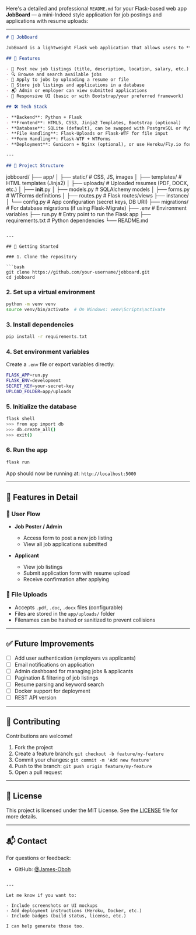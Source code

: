 Here's a detailed and professional `README.md` for your Flask-based web app **JobBoard** — a mini-Indeed style application for job postings and applications with resume uploads:

---

```markdown
# 📄 JobBoard

JobBoard is a lightweight Flask web application that allows users to **post jobs**, **browse listings**, and **apply with a resume or file upload** — similar to a simplified version of platforms like **Indeed**. It is designed to be easy to set up, user-friendly, and extendable for custom job board needs.

## 🌟 Features

- 📝 Post new job listings (title, description, location, salary, etc.)
- 🔍 Browse and search available jobs
- 📂 Apply to jobs by uploading a resume or file
- 💾 Store job listings and applications in a database
- 📬 Admin or employer can view submitted applications
- 📱 Responsive UI (basic or with Bootstrap/your preferred framework)

## 🛠 Tech Stack

- **Backend**: Python + Flask
- **Frontend**: HTML5, CSS3, Jinja2 Templates, Bootstrap (optional)
- **Database**: SQLite (default), can be swapped with PostgreSQL or MySQL
- **File Handling**: Flask-Uploads or Flask-WTF for file input
- **Form Handling**: Flask-WTF + WTForms
- **Deployment**: Gunicorn + Nginx (optional), or use Heroku/Fly.io for simple deployment

---

## 📁 Project Structure

```

jobboard/
├── app/
│   ├── static/              # CSS, JS, images
│   ├── templates/           # HTML templates (Jinja2)
│   ├── uploads/             # Uploaded resumes (PDF, DOCX, etc.)
│   ├── **init**.py
│   ├── models.py            # SQLAlchemy models
│   ├── forms.py             # WTForms definitions
│   ├── routes.py            # Flask routes/views
├── instance/
│   └── config.py            # App configuration (secret keys, DB URI)
├── migrations/              # For database migrations (if using Flask-Migrate)
├── .env                     # Environment variables
├── run.py                   # Entry point to run the Flask app
├── requirements.txt         # Python dependencies
└── README.md

````

---

## 🚀 Getting Started

### 1. Clone the repository

```bash
git clone https://github.com/your-username/jobboard.git
cd jobboard
````

### 2. Set up a virtual environment

```bash
python -m venv venv
source venv/bin/activate  # On Windows: venv\Scripts\activate
```

### 3. Install dependencies

```bash
pip install -r requirements.txt
```

### 4. Set environment variables

Create a `.env` file or export variables directly:

```bash
FLASK_APP=run.py
FLASK_ENV=development
SECRET_KEY=your-secret-key
UPLOAD_FOLDER=app/uploads
```

### 5. Initialize the database

```bash
flask shell
>>> from app import db
>>> db.create_all()
>>> exit()
```

### 6. Run the app

```bash
flask run
```

App should now be running at: `http://localhost:5000`

---

## 🧪 Features in Detail

### 👥 User Flow

* **Job Poster / Admin**

  * Access form to post a new job listing
  * View all job applications submitted

* **Applicant**

  * View job listings
  * Submit application form with resume upload
  * Receive confirmation after applying

### 📂 File Uploads

* Accepts `.pdf`, `.doc`, `.docx` files (configurable)
* Files are stored in the `app/uploads/` folder
* Filenames can be hashed or sanitized to prevent collisions

---

## ✅ Future Improvements

* [ ] Add user authentication (employers vs applicants)
* [ ] Email notifications on application
* [ ] Admin dashboard for managing jobs & applicants
* [ ] Pagination & filtering of job listings
* [ ] Resume parsing and keyword search
* [ ] Docker support for deployment
* [ ] REST API version

---

## 🤝 Contributing

Contributions are welcome!

1. Fork the project
2. Create a feature branch: `git checkout -b feature/my-feature`
3. Commit your changes: `git commit -m 'Add new feature'`
4. Push to the branch: `git push origin feature/my-feature`
5. Open a pull request

---

## 📄 License

This project is licensed under the MIT License. See the [LICENSE](LICENSE) file for more details.

---

## 📬 Contact

For questions or feedback:

* GitHub: [@James-Oboh](https://github.com/James-Oboh)


```

---

Let me know if you want to:

- Include screenshots or UI mockups
- Add deployment instructions (Heroku, Docker, etc.)
- Include badges (build status, license, etc.)

I can help generate those too.
```
